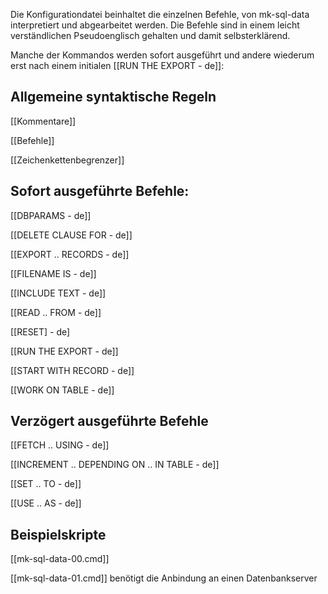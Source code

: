 
Die Konfigurationdatei beinhaltet die einzelnen Befehle, von mk-sql-data interpretiert und abgearbeitet werden. Die Befehle sind in einem leicht verständlichen Pseudoenglisch gehalten und damit selbsterklärend.

Manche der Kommandos werden sofort ausgeführt und andere wiederum erst nach einem initialen [[RUN THE EXPORT - de]]:

## Allgemeine syntaktische Regeln

[[Kommentare]]

[[Befehle]]

[[Zeichenkettenbegrenzer]]

## Sofort ausgeführte Befehle:

[[DBPARAMS - de]]		

[[DELETE CLAUSE FOR - de]]

[[EXPORT .. RECORDS - de]]

[[FILENAME IS - de]]

[[INCLUDE TEXT - de]]

[[READ .. FROM - de]]

[[RESET] - de]

[[RUN THE EXPORT - de]]

[[START WITH RECORD - de]]

[[WORK ON TABLE - de]]

## Verzögert ausgeführte Befehle

[[FETCH .. USING - de]]

[[INCREMENT .. DEPENDING ON .. IN TABLE - de]]

[[SET .. TO - de]]

[[USE .. AS - de]]

## Beispielskripte

[[mk-sql-data-00.cmd]]

[[mk-sql-data-01.cmd]] benötigt die Anbindung an einen Datenbankserver